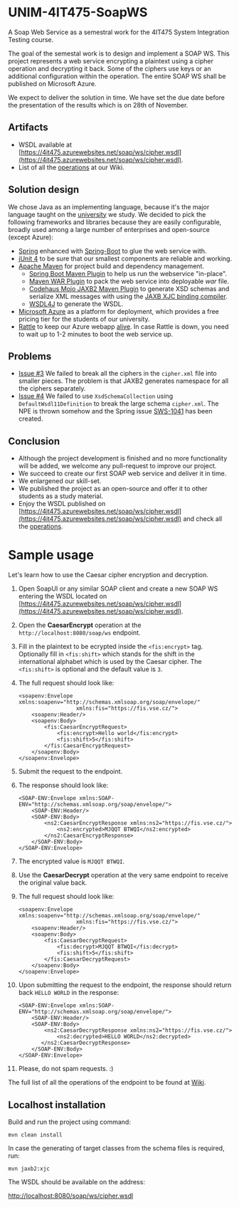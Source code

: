 # UNIM-4IT475-SoapWS

A Soap Web Service as a semestral work for the 4IT475 System Integration Testing course.

The goal of the semestal work is to design and implement a SOAP WS. This project represents a web service encrypting a plaintext using a cipher operation and decrypting it back. Some of the ciphers use keys or an additional configuration within the operation. The entire SOAP WS shall be published on Microsoft Azure.

We expect to deliver the solution in time. We have set the due date before the presentation of the results which is on 28th of November.

## Artifacts
- WSDL available at [https://4it475.azurewebsites.net/soap/ws/cipher.wsdl](https://4it475.azurewebsites.net/soap/ws/cipher.wsdl).
- List of all the [operations](https://github.com/NicharNET/UNIM-4IT475-SoapWS/wiki/Operations) at our Wiki.
## Solution design

We chose Java as an implementing language, because it's the major language taught on the [university](https://fis.vse.cz/english/) we study. We decided to pick the following frameworks and libraries because they are easily configurable, broadly used among a large number of enterprises and open-source (except Azure):
* [Spring](https://spring.io/) enhanced with [Spring-Boot](http://spring.io/projects/spring-boot) to glue the web service with.
* [jUnit 4](https://junit.org/junit4/) to be sure that our smallest components are reliable and working.
* [Apache Maven](https://maven.apache.org/) for project build and dependency management.
    * [Spring Boot Maven Plugin](https://docs.spring.io/spring-boot/docs/current/maven-plugin/usage.html) to help us run the webservice "in-place".
    * [Maven WAR Plugin](https://maven.apache.org/plugins/maven-war-plugin/) to pack the web service into deployable *war* file.
    * [Codehaus Mojo JAXB2 Maven Plugin](http://www.mojohaus.org/jaxb2-maven-plugin/Documentation/v2.2/) to generate XSD schemas and serialize XML messages with using the [JAXB XJC binding compiler](http://www.mojohaus.org/jaxb2-maven-plugin/Documentation/v2.3.1/xjc-mojo.html).
    * [WSDL4J](https://mvnrepository.com/artifact/wsdl4j/wsdl4j) to generate the WSDL.
* [Microsoft Azure](https://azure.microsoft.com/en-us/) as a platform for deployment, which provides a free pricing tier for the students of our university.
* [Rattle](https://github.com/NicharNET/Rattle) to keep our Azure webapp [alive](https://rattle.azurewebsites.net/). In case Rattle is down, you need to wait up to 1-2 minutes to boot the web service up.

## Problems
* [Issue #3](https://github.com/NicharNET/UNIM-4IT475-SoapWS/issues/3) We failed to break all the ciphers in the `cipher.xml` file into smaller pieces. The problem is that JAXB2 generates namespace for all the ciphers separately.
* [Issue #4](https://github.com/NicharNET/UNIM-4IT475-SoapWS/issues/4) We failed to use `XsdSchemaCollection` using `DefaultWsdl11Definition` to break the large schema `cipher.xml`. The NPE is thrown somehow and the Spring issue [SWS-1041](https://jira.spring.io/browse/SWS-1041) has been created.

## Conclusion
* Although the project development is finished and no more functionality will be added, we welcome any pull-request to improve our project.
* We succeed to create our first SOAP web service and deliver it in time.
* We enlargened our skill-set.
* We published the project as an open-source and offer it to other students as a study material.
* Enjoy the WSDL published on [https://4it475.azurewebsites.net/soap/ws/cipher.wsdl](https://4it475.azurewebsites.net/soap/ws/cipher.wsdl) and check all the [operations](https://github.com/NicharNET/UNIM-4IT475-SoapWS/wiki/Operations).

# Sample usage

Let's learn how to use the Caesar cipher encryption and decryption.

 1. Open SoapUI or any similar SOAP client and create a new SOAP WS entering the WSDL located on [https://4it475.azurewebsites.net/soap/ws/cipher.wsdl](https://4it475.azurewebsites.net/soap/ws/cipher.wsdl). 
 2. Open the **CaesarEncrypt** operation at the `http://localhost:8080/soap/ws` endpoint.
 3. Fill in the plaintext to be ecrypted inside the `<fis:encrypt>` tag. Optionally fill in `<fis:shift>` which stands for the shift in the international alphabet which is used by the Caesar cipher. The `<fis:shift>` is optional and the default value is `3`.
 4. The full request should look like:
 
        <soapenv:Envelope xmlns:soapenv="http://schemas.xmlsoap.org/soap/envelope/" 
                          xmlns:fis="https://fis.vse.cz/">
            <soapenv:Header/>
            <soapenv:Body>
                <fis:CaesarEncryptRequest>
                    <fis:encrypt>Hello world</fis:encrypt>
                    <fis:shift>5</fis:shift>
                </fis:CaesarEncryptRequest>
            </soapenv:Body>
        </soapenv:Envelope>
       
 5. Submit the request to the endpoint.
 6. The response should look like:
 
        <SOAP-ENV:Envelope xmlns:SOAP-ENV="http://schemas.xmlsoap.org/soap/envelope/">
            <SOAP-ENV:Header/>
            <SOAP-ENV:Body>
                <ns2:CaesarEncryptResponse xmlns:ns2="https://fis.vse.cz/">
                    <ns2:encrypted>MJQQT BTWQI</ns2:encrypted>
                </ns2:CaesarEncryptResponse>
            </SOAP-ENV:Body>
        </SOAP-ENV:Envelope>

 7. The encrypted value is `MJQQT BTWQI`.
 8. Use the **CaesarDecrypt** operation at the very same endpoint to receive the original value back.
 9. The full request should look like:
 
        <soapenv:Envelope xmlns:soapenv="http://schemas.xmlsoap.org/soap/envelope/" 
                          xmlns:fis="https://fis.vse.cz/">
            <soapenv:Header/>
            <soapenv:Body>
                <fis:CaesarDecryptRequest>
                    <fis:decrypt>MJQQT BTWQI</fis:decrypt>
                    <fis:shift>5</fis:shift>
                </fis:CaesarDecryptRequest>
            </soapenv:Body>
        </soapenv:Envelope>
 10. Upon submitting the request to the endpoint, the response should return back `HELLO WORLD` in the response:
 
         <SOAP-ENV:Envelope xmlns:SOAP-ENV="http://schemas.xmlsoap.org/soap/envelope/">
             <SOAP-ENV:Header/>
             <SOAP-ENV:Body>
                 <ns2:CaesarDecryptResponse xmlns:ns2="https://fis.vse.cz/">
                     <ns2:decrypted>HELLO WORLD</ns2:decrypted>
                </ns2:CaesarDecryptResponse>
             </SOAP-ENV:Body>
         </SOAP-ENV:Envelope>
         
 11. Please, do not spam requests. :)

The full list of all the operations of the endpoint to be found at [Wiki](https://github.com/NicharNET/UNIM-4IT475-SoapWS/wiki).

## Localhost installation

Build and run the project using command:

`mvn clean install`

In case the generating of target classes from the schema files is required, run:

`mvn jaxb2:xjc`

The WSDL should be available on the address:

[http://localhost:8080/soap/ws/cipher.wsdl](http://localhost:8080/soap/ws/cipher.wsdl)
